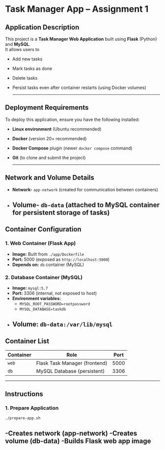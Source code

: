 #  Task Manager App – Assignment 1
##  Application Description
This project is a **Task Manager Web Application** built using **Flask** (Python) and **MySQL**.  
It allows users to  
- Add new tasks  
- Mark tasks as done  
- Delete tasks  
- Persist tasks even after container restarts (using Docker volumes)
  
  ---


##  Deployment Requirements
To deploy this application, ensure you have the following installed:  
- **Linux environment** (Ubuntu recommended)  
- **Docker** (version 20+ recommended)  
- **Docker Compose** plugin (newer `docker compose` command)  
- **Git** (to clone and submit the project)

  ---

##  Network and Volume Details
- **Network-** `app-network` (created for communication between containers)  
- **Volume-** `db-data` (attached to MySQL container for persistent storage of tasks)
  --- 

##  Container Configuration
### 1. **Web Container (Flask App)**
- **Image:** Built from `./app/Dockerfile`  
- **Port:** 5000 (exposed as `http://localhost:5000`)  
- **Depends on:** `db` container (MySQL)  

### 2. **Database Container (MySQL)**
- **Image:** `mysql:5.7`  
- **Port:** 3306 (internal, not exposed to host)  
- **Environment variables:**  
  - `MYSQL_ROOT_PASSWORD=rootpassword`  
  - `MYSQL_DATABASE=taskdb`  
- **Volume:** `db-data:/var/lib/mysql`
  ---

##  Container List
| Container | Role             | Port |
|-----------|------------------|------|
| `web`     | Flask Task Manager (frontend) | 5000 |
| `db`      | MySQL Database (persistent)   | 3306 |

---


##  Instructions

###  1. Prepare Application
```bash
./prepare-app.sh
```
-Creates network (app-network)
-Creates volume (db-data)
-Builds Flask web app image
---





